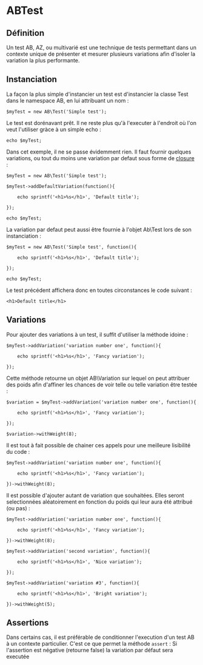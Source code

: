 # ABTest

## Définition

Un test AB, AZ, ou multivarié est une technique de tests permettant dans un contexte unique de présenter et mesurer plusieurs variations afin d'isoler la variation la plus performante.

## Instanciation

La façon la plus simple d'instancier un test est d'instancier la classe Test dans le namespace AB, en lui attribuant un nom :

```
$myTest = new AB\Test('Simple test');
```

Le test est dorénavant prêt. Il ne reste plus qu'à l'executer à l'endroit où l'on veut l'utiliser gràce à un simple echo :

```
echo $myTest;
```

Dans cet exemple, il ne se passe évidemment rien. Il faut fournir quelques variations, ou tout du moins une variation par defaut sous forme de [closure](http://fr2.php.net/manual/fr/functions.anonymous.php) :

```
$myTest = new AB\Test('Simple test');

$myTest->addDefaultVariation(function(){

    echo sprintf('<h1>%s</h1>', 'Default title');

});

echo $myTest;
```

La variation par defaut peut aussi être fournie à l'objet Ab\Test lors de son instanciation :

```
$myTest = new AB\Test('Simple test', function(){

    echo sprintf('<h1>%s</h1>', 'Default title');

});

echo $myTest;
```

Le test précédent affichera donc en toutes circonstances le code suivant :

`<h1>Default title</h1>`

## Variations

Pour ajouter des variations à un test, il suffit d'utiliser la méthode idoine :

```
$myTest->addVariation('variation number one', function(){

    echo sprintf('<h1>%s</h1>', 'Fancy variation');

});
```

Cette méthode retourne un objet AB\Variation sur lequel on peut attribuer des poids afin d'affiner les chances de voir telle ou telle variation être testée :

```
$variation = $myTest->addVariation('variation number one', function(){

    echo sprintf('<h1>%s</h1>', 'Fancy variation');

});

$variation->withWeight(8);
```

Il est tout à fait possible de chainer ces appels pour une meilleure lisibilité du code :

```
$myTest->addVariation('variation number one', function(){

    echo sprintf('<h1>%s</h1>', 'Fancy variation');

})->withWeight(8);
```

Il est possible d'ajouter autant de variation que souhaitées. Elles seront selectionnées aléatoirement en fonction du poids qui leur aura été attribué (ou pas) :

```
$myTest->addVariation('variation number one', function(){

    echo sprintf('<h1>%s</h1>', 'Fancy variation');

})->withWeight(8);

$myTest->addVariation('second variation', function(){

    echo sprintf('<h1>%s</h1>', 'Nice variation');

});

$myTest->addVariation('variation #3', function(){

    echo sprintf('<h1>%s</h1>', 'Bright variation');

})->withWeight(5);
```

## Assertions

Dans certains cas, il est préférable de conditionner l'execution d'un test AB à un contexte particulier. C'est ce que permet la méthode `assert` : Si l'assertion est négative (retourne false) la variation par défaut sera executée

